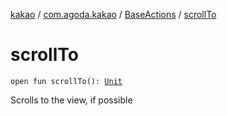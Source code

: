 [kakao](../../index.md) / [com.agoda.kakao](../index.md) / [BaseActions](index.md) / [scrollTo](.)

# scrollTo

`open fun scrollTo(): `[`Unit`](https://kotlinlang.org/api/latest/jvm/stdlib/kotlin/-unit/index.html)

Scrolls to the view, if possible

